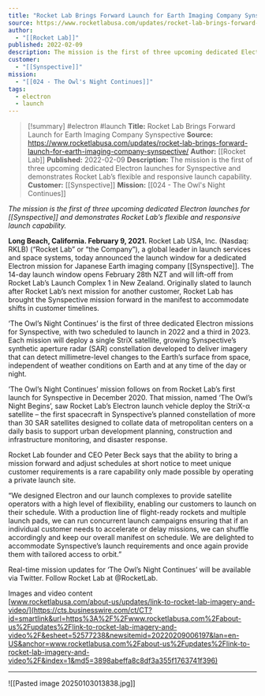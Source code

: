 ```yaml
---
title: "Rocket Lab Brings Forward Launch for Earth Imaging Company Synspective "
source: https://www.rocketlabusa.com/updates/rocket-lab-brings-forward-launch-for-earth-imaging-company-synspective/
author:
  - "[[Rocket Lab]]"
published: 2022-02-09
description: The mission is the first of three upcoming dedicated Electron launches for Synspective and demonstrates Rocket Lab’s flexible and responsive launch capability.
customer:
  - "[[Synspective]]"
mission:
  - "[[024 - The Owl's Night Continues]]"
tags:
  - electron
  - launch
---
```

>[!summary]
#electron #launch
**Title:** Rocket Lab Brings Forward Launch for Earth Imaging Company Synspective 
**Source:** https://www.rocketlabusa.com/updates/rocket-lab-brings-forward-launch-for-earth-imaging-company-synspective/
**Author:** [[Rocket Lab]]
**Published:** 2022-02-09
**Description:** The mission is the first of three upcoming dedicated Electron launches for Synspective and demonstrates Rocket Lab’s flexible and responsive launch capability.
**Customer:** [[Synspective]]
**Mission:** [[024 - The Owl's Night Continues]]

*The mission is the first of three upcoming dedicated Electron launches for [[Synspective]] and demonstrates Rocket Lab’s flexible and responsive launch capability.*

**Long Beach, California. February 9, 2021.** Rocket Lab USA, Inc. (Nasdaq: RKLB) (“Rocket Lab” or “the Company”), a global leader in launch services and space systems, today announced the launch window for a dedicated Electron mission for Japanese Earth imaging company [[Synspective]]. The 14-day launch window opens February 28th NZT and will lift-off from Rocket Lab’s Launch Complex 1 in New Zealand. Originally slated to launch after Rocket Lab’s next mission for another customer, Rocket Lab has brought the Synspective mission forward in the manifest to accommodate shifts in customer timelines.

‘The Owl’s Night Continues’ is the first of three dedicated Electron missions for Synspective, with two scheduled to launch in 2022 and a third in 2023. Each mission will deploy a single StriX satellite, growing Synspective’s synthetic aperture radar (SAR) constellation developed to deliver imagery that can detect millimetre-level changes to the Earth’s surface from space, independent of weather conditions on Earth and at any time of the day or night.

‘The Owl’s Night Continues’ mission follows on from Rocket Lab’s first launch for Synspective in December 2020. That mission, named ‘The Owl’s Night Begins’, saw Rocket Lab’s Electron launch vehicle deploy the StriX-α satellite – the first spacecraft in Synspective’s planned constellation of more than 30 SAR satellites designed to collate data of metropolitan centers on a daily basis to support urban development planning, construction and infrastructure monitoring, and disaster response.

Rocket Lab founder and CEO Peter Beck says that the ability to bring a mission forward and adjust schedules at short notice to meet unique customer requirements is a rare capability only made possible by operating a private launch site.

“We designed Electron and our launch complexes to provide satellite operators with a high level of flexibility, enabling our customers to launch on their schedule. With a production line of flight-ready rockets and multiple launch pads, we can run concurrent launch campaigns ensuring that if an individual customer needs to accelerate or delay missions, we can shuffle accordingly and keep our overall manifest on schedule. We are delighted to accommodate Synspective’s launch requirements and once again provide them with tailored access to orbit.”

Real-time mission updates for ‘The Owl’s Night Continues’ will be available via Twitter. Follow Rocket Lab at @RocketLab.

Images and video content  
[www.rocketlabusa.com/about-us/updates/link-to-rocket-lab-imagery-and-video/](https://cts.businesswire.com/ct/CT?id=smartlink&url=https%3A%2F%2Fwww.rocketlabusa.com%2Fabout-us%2Fupdates%2Flink-to-rocket-lab-imagery-and-video%2F&esheet=52577238&newsitemid=20220209006197&lan=en-US&anchor=www.rocketlabusa.com%2Fabout-us%2Fupdates%2Flink-to-rocket-lab-imagery-and-video%2F&index=1&md5=3898abeffa8c8df3a355f1763741f396)

---

![[Pasted image 20250103013838.jpg]]